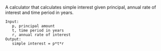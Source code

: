 A calculator that calculates simple interest given principal, annual rate of interest and time period in years.

```
Input:
   p, principal amount
   t, time period in years
   r, annual rate of interest
Output:
   simple interest = p*t*r
```
